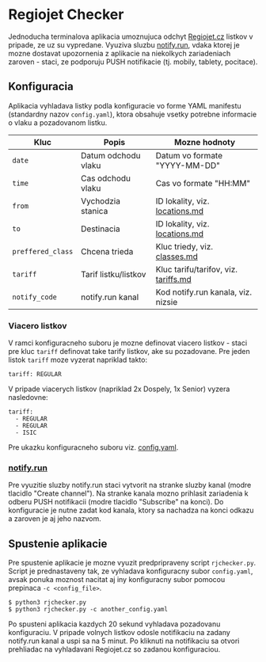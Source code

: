 # Regiojet Checker

Jednoducha terminalova aplikacia umoznujuca odchyt [Regiojet.cz](https://regiojet.cz/) listkov v pripade, ze uz su vypredane. Vyuziva sluzbu [notify.run](https://notify.run/), vdaka ktorej je mozne dostavat upozornenia z aplikacie na niekolkych zariadeniach zaroven - staci, ze podporuju PUSH notifikacie (tj. mobily, tablety, pocitace).

## Konfiguracia

Aplikacia vyhladava listky podla konfiguracie vo forme YAML manifestu (standardny nazov `config.yaml`), ktora obsahuje vsetky potrebne informacie o vlaku a pozadovanom listku.

| Kluc            	| Popis                	| Mozne hodnoty                        	|
|-----------------	|----------------------	|--------------------------------------	|
| `date`            	| Datum odchodu vlaku  	| Datum vo formate "YYYY-MM-DD"        	|
| `time`            	| Cas odchodu vlaku    	| Cas vo formate "HH:MM"               	|
| `from`            	| Vychodzia stanica    	| ID lokality, viz. [locations.md](locations.md)       	|
| `to`              	| Destinacia           	| ID lokality, viz. [locations.md](locations.md)       	|
| `preffered_class` 	| Chcena trieda        	| Kluc triedy, viz. [classes.md](classes.md)         	|
| `tariff`          	| Tarif listku/listkov 	| Kluc tarifu/tarifov, viz. [tariffs.md](tariffs.md) 	|
| `notify_code`     	| notify.run kanal     	| Kod notify.run kanala, viz. nizsie   	|

### Viacero listkov

V ramci konfiguracneho suboru je mozne definovat viacero listkov - staci pre kluc `tariff` definovat take tarify listkov, ake su pozadovane. Pre jeden listok  `tariff` moze vyzerat napriklad takto:
```
tariff: REGULAR
```

V pripade viacerych listkov (napriklad 2x Dospely, 1x Senior) vyzera nasledovne:
```
tariff:
  - REGULAR
  - REGULAR
  - ISIC
```

Pre ukazku konfiguracneho suboru viz. [config.yaml](config.yaml).

### [notify.run](https://notify.run/)

Pre vyuzitie sluzby notify.run staci vytvorit na stranke sluzby kanal (modre tlacidlo "Create channel"). Na stranke kanala mozno prihlasit zariadenia k odberu PUSH notifikacii (modre tlacidlo "Subscribe" na konci). Do konfiguracie je nutne zadat kod kanala, ktory sa nachadza na konci odkazu a zaroven je aj jeho nazvom. 

## Spustenie aplikacie

Pre spustenie aplikacie je mozne vyuzit predpripraveny script `rjchecker.py`. Script je prednastaveny tak, ze vyhladava konfiguracny subor `config.yaml`, avsak ponuka moznost nacitat aj iny konfiguracny subor pomocou prepinaca `-c <config_file>`.

```
$ python3 rjchecker.py
$ python3 rjchecker.py -c another_config.yaml
```


Po spusteni aplikacia kazdych 20 sekund vyhladava pozadovanu konfiguraciu. V pripade volnych listkov odosle notifikaciu na zadany notify.run kanal a uspi sa na 5 minut. Po kliknuti na notifikaciu sa otvori prehliadac na vyhladavani Regiojet.cz so zadanou konfiguraciou.